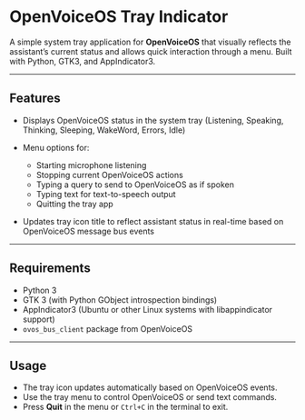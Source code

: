 # OpenVoiceOS Tray Indicator

A simple system tray application for **OpenVoiceOS** that visually reflects the assistant’s current status and allows quick interaction through a menu. Built with Python, GTK3, and AppIndicator3.

---

## Features

* Displays OpenVoiceOS status in the system tray (Listening, Speaking, Thinking, Sleeping, WakeWord, Errors, Idle)
* Menu options for:

  * Starting microphone listening
  * Stopping current OpenVoiceOS actions
  * Typing a query to send to OpenVoiceOS as if spoken
  * Typing text for text-to-speech output
  * Quitting the tray app
* Updates tray icon title to reflect assistant status in real-time based on OpenVoiceOS message bus events

---

## Requirements

* Python 3
* GTK 3 (with Python GObject introspection bindings)
* AppIndicator3 (Ubuntu or other Linux systems with libappindicator support)
* `ovos_bus_client` package from OpenVoiceOS

---

## Usage

* The tray icon updates automatically based on OpenVoiceOS events.
* Use the tray menu to control OpenVoiceOS or send text commands.
* Press **Quit** in the menu or `Ctrl+C` in the terminal to exit.

